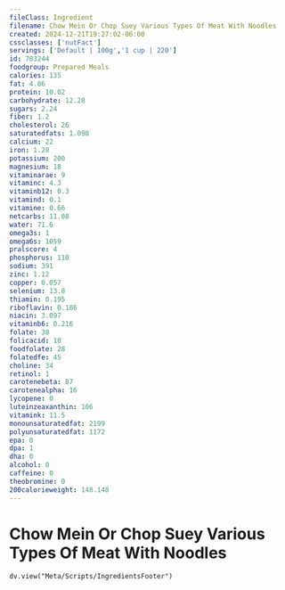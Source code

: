 ```yaml
---
fileClass: Ingredient
filename: Chow Mein Or Chop Suey Various Types Of Meat With Noodles
created: 2024-12-21T19:27:02-06:00
cssclasses: ['nutFact']
servings: ['Default | 100g','1 cup | 220']
id: 783244
foodgroup: Prepared Meals
calories: 135
fat: 4.86
protein: 10.02
carbohydrate: 12.28
sugars: 2.24
fiber: 1.2
cholesterol: 26
saturatedfats: 1.098
calcium: 22
iron: 1.28
potassium: 200
magnesium: 18
vitaminarae: 9
vitaminc: 4.3
vitaminb12: 0.3
vitamind: 0.1
vitamine: 0.66
netcarbs: 11.08
water: 71.6
omega3s: 1
omega6s: 1059
pralscore: 4
phosphorus: 110
sodium: 391
zinc: 1.12
copper: 0.057
selenium: 13.8
thiamin: 0.195
riboflavin: 0.186
niacin: 3.097
vitaminb6: 0.216
folate: 38
folicacid: 10
foodfolate: 28
folatedfe: 45
choline: 34
retinol: 1
carotenebeta: 87
carotenealpha: 16
lycopene: 0
luteinzeaxanthin: 106
vitamink: 11.5
monounsaturatedfat: 2199
polyunsaturatedfat: 1172
epa: 0
dpa: 1
dha: 0
alcohol: 0
caffeine: 0
theobromine: 0
200calorieweight: 148.148
---
```


# Chow Mein Or Chop Suey Various Types Of Meat With Noodles

```dataviewjs
dv.view("Meta/Scripts/IngredientsFooter")
```
